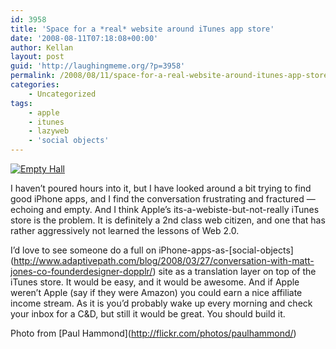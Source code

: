 ```yaml
---
id: 3958
title: 'Space for a *real* website around iTunes app store'
date: '2008-08-11T07:18:08+00:00'
author: Kellan
layout: post
guid: 'http://laughingmeme.org/?p=3958'
permalink: /2008/08/11/space-for-a-real-website-around-itunes-app-store/
categories:
    - Uncategorized
tags:
    - apple
    - itunes
    - lazyweb
    - 'social objects'
---
```


[![Empty Hall](http://farm1.static.flickr.com/73/168606880_63c0e90820.jpg)](http://www.flickr.com/photos/paulhammond/168606880/ "Empty Hall by Paul Hammond, on Flickr")

I haven’t poured hours into it, but I have looked around a bit trying to find good iPhone apps, and I find the conversation frustrating and fractured — echoing and empty. And I think Apple’s its-a-webiste-but-not-really iTunes store is the problem. It is definitely a 2nd class web citizen, and one that has rather aggressively not learned the lessons of Web 2.0.

I’d love to see someone do a full on iPhone-apps-as-\[social-objects\](http://www.adaptivepath.com/blog/2008/03/27/conversation-with-matt-jones-co-founderdesigner-dopplr/) site as a translation layer on top of the iTunes store. It would be easy, and it would be awesome. And if Apple weren’t Apple (say if they were Amazon) you could earn a nice affiliate income stream. As it is you’d probably wake up every morning and check your inbox for a C&amp;D, but still it would be great. You should build it.

Photo from \[Paul Hammond\](http://flickr.com/photos/paulhammond/)
